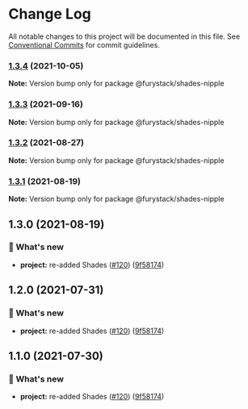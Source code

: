 # Change Log

All notable changes to this project will be documented in this file.
See [Conventional Commits](https://conventionalcommits.org) for commit guidelines.

### [1.3.4](https://github.com/furystack/furystack/compare/@furystack/shades-nipple@1.3.3...@furystack/shades-nipple@1.3.4) (2021-10-05)

**Note:** Version bump only for package @furystack/shades-nipple






### [1.3.3](https://github.com/furystack/furystack/compare/@furystack/shades-nipple@1.3.2...@furystack/shades-nipple@1.3.3) (2021-09-16)

**Note:** Version bump only for package @furystack/shades-nipple






### [1.3.2](https://github.com/furystack/furystack/compare/@furystack/shades-nipple@1.3.1...@furystack/shades-nipple@1.3.2) (2021-08-27)

**Note:** Version bump only for package @furystack/shades-nipple






### [1.3.1](https://github.com/furystack/furystack/compare/@furystack/shades-nipple@1.3.0...@furystack/shades-nipple@1.3.1) (2021-08-19)

**Note:** Version bump only for package @furystack/shades-nipple






## 1.3.0 (2021-08-19)


### 🚀 What's new

* **project:** re-added Shades ([#120](https://github.com/furystack/furystack/issues/120)) ([9f58174](https://github.com/furystack/furystack/commit/9f58174b3762fd4e4106f48215a72ec295cf2553))




## 1.2.0 (2021-07-31)


### 🚀 What's new

* **project:** re-added Shades ([#120](https://github.com/furystack/furystack/issues/120)) ([9f58174](https://github.com/furystack/furystack/commit/9f58174b3762fd4e4106f48215a72ec295cf2553))




## 1.1.0 (2021-07-30)


### 🚀 What's new

* **project:** re-added Shades ([#120](https://github.com/furystack/furystack/issues/120)) ([9f58174](https://github.com/furystack/furystack/commit/9f58174b3762fd4e4106f48215a72ec295cf2553))
